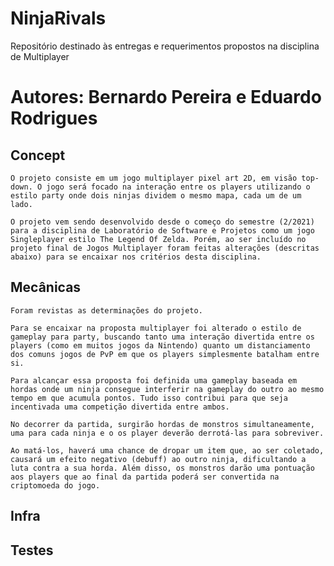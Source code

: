 # NinjaRivals
Repositório destinado às entregas e requerimentos propostos na disciplina de Multiplayer

# Autores: Bernardo Pereira e Eduardo Rodrigues

## Concept

	O projeto consiste em um jogo multiplayer pixel art 2D, em visão top-down. O jogo será focado na interação entre os players utilizando o estilo party onde dois ninjas dividem o mesmo mapa, cada um de um lado.  
	
	O projeto vem sendo desenvolvido desde o começo do semestre (2/2021) para a disciplina de Laboratório de Software e Projetos como um jogo Singleplayer estilo The Legend Of Zelda. Porém, ao ser incluído no projeto final de Jogos Multiplayer foram feitas alterações (descritas abaixo) para se encaixar nos critérios desta disciplina.	
	

## Mecânicas
	Foram revistas as determinações do projeto.
 
	Para se encaixar na proposta multiplayer foi alterado o estilo de gameplay para party, buscando tanto uma interação divertida entre os players (como em muitos jogos da Nintendo) quanto um distanciamento dos comuns jogos de PvP em que os players simplesmente batalham entre si.

	Para alcançar essa proposta foi definida uma gameplay baseada em hordas onde um ninja consegue interferir na gameplay do outro ao mesmo tempo em que acumula pontos. Tudo isso contribui para que seja incentivada uma competição divertida entre ambos.
	
	No decorrer da partida, surgirão hordas de monstros simultaneamente, uma para cada ninja e o os player deverão derrotá-las para sobreviver.
	
	Ao matá-los, haverá uma chance de dropar um item que, ao ser coletado, causará um efeito negativo (debuff) ao outro ninja, dificultando a luta contra a sua horda. Além disso, os monstros darão uma pontuação aos players que ao final da partida poderá ser convertida na criptomoeda do jogo.

## Infra




## Testes

